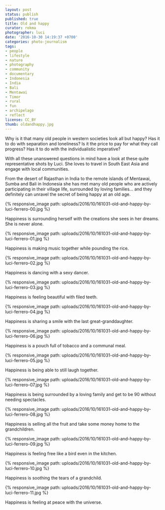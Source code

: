 ```yaml
---
layout: post
status: publish
published: true
title: Old and happy
curator: rokma
photographer: luci
date: '2016-10-30 14:19:37 +0700'
categories: photo-journalism
tags:
- people
- lifestyle
- nature
- photography
- community
- documentary
- Indonesia
- India
- Bali
- Mentawai
- Timor
- rural
- fun
- archipelago
- reflect
license: CC_BY
thumb: oldandhappy.jpg
---
```


Why is it that many old people in western societies look all but happy? Has it to do with separation and loneliness? Is it the price to pay for what they call progress? Has it to do with the individualistic imperative?

With all these unanswered questions in mind have a look at these quite representative shots by Luci. She loves to travel in South East Asia and engage with local communities.

From the desert of Rajasthan in India to the remote islands of Mentawai, Sumba and Bali in Indonesia she has met many old people who are actively participating in their village life, surrounded by loving families... and they definitely can unravel the secret of being happy at an old age.

{% responsive_image path: uploads/2016/10/161031-old-and-happy-by-luci-ferrero-00.jpg %}

Happiness is surrounding herself with the creations she sees in her dreams. She is never alone.

{% responsive_image path: uploads/2016/10/161031-old-and-happy-by-luci-ferrero-01.jpg %}

Happiness is making music together while pounding the rice.

{% responsive_image path: uploads/2016/10/161031-old-and-happy-by-luci-ferrero-02.jpg %}

Happiness is dancing with a sexy dancer.

{% responsive_image path: uploads/2016/10/161031-old-and-happy-by-luci-ferrero-03.jpg %}

Happiness is feeling beautiful with filed teeth.

{% responsive_image path: uploads/2016/10/161031-old-and-happy-by-luci-ferrero-04.jpg %}

Happiness is sharing a smile with the last great-granddaughter.

{% responsive_image path: uploads/2016/10/161031-old-and-happy-by-luci-ferrero-06.jpg %}

Happiness is a pouch full of tobacco and a communal meal.

{% responsive_image path: uploads/2016/10/161031-old-and-happy-by-luci-ferrero-05.jpg %}

Happiness is being able to still laugh together.

{% responsive_image path: uploads/2016/10/161031-old-and-happy-by-luci-ferrero-07.jpg %}

Happiness is being surrounded by a loving family and get to be 90 without needing spectacles.

{% responsive_image path: uploads/2016/10/161031-old-and-happy-by-luci-ferrero-08.jpg %}

Happiness is selling all the fruit and take some money home to the grandchildren.

{% responsive_image path: uploads/2016/10/161031-old-and-happy-by-luci-ferrero-09.jpg %}

Happiness is feeling free like a bird even in the kitchen.

{% responsive_image path: uploads/2016/10/161031-old-and-happy-by-luci-ferrero-10.jpg %}

Happiness is soothing the tears of a grandchild.

{% responsive_image path: uploads/2016/10/161031-old-and-happy-by-luci-ferrero-11.jpg %}

Happiness is feeling at peace with the universe.
